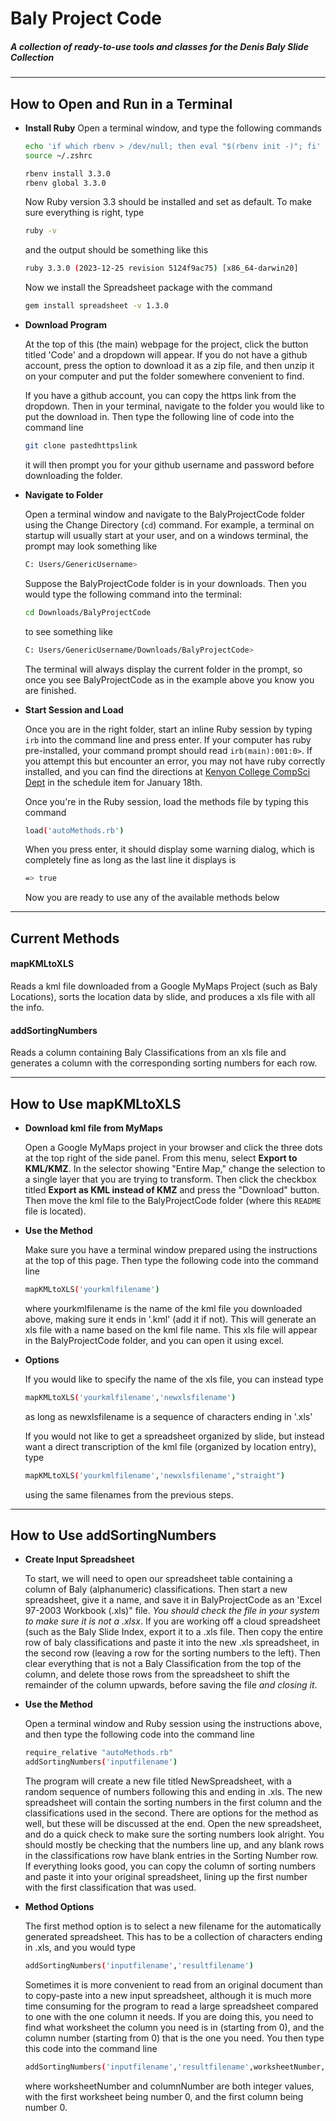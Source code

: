# Baly Project Code
##### A collection of ready-to-use tools and classes for the Denis Baly Slide Collection
***
## How to Open and Run in a Terminal
* ****Install Ruby****
    Open a terminal window, and type the following commands 
    ```sh
    echo 'if which rbenv > /dev/null; then eval "$(rbenv init -)"; fi' >> ~/.zshrc
    source ~/.zshrc

    rbenv install 3.3.0
    rbenv global 3.3.0
    ```

    Now Ruby version 3.3 should be installed and set as default. To make sure everything is right, type 
    ```sh
    ruby -v
    ```
    and the output should be something like this 
    ```sh
    ruby 3.3.0 (2023-12-25 revision 5124f9ac75) [x86_64-darwin20]
    ```
    Now we install the Spreadsheet package with the command
    ```sh
    gem install spreadsheet -v 1.3.0
    ```
* ****Download Program****

    At the top of this (the main) webpage for the project, click the button titled 'Code' and a dropdown will appear. If you do not have a github account, press the option to download it as a zip file, and then unzip it on your computer and put the folder somewhere convenient to find.
  
    If you have a github account, you can copy the https link from the dropdown. Then in your terminal, navigate to the folder you would like to put the download in. Then type the following line of code into the command line
    ```sh
    git clone pastedhttpslink
    ```
    it will then prompt you for your github username and password before downloading the folder.
* ****Navigate to Folder****

    Open a terminal window and navigate to the BalyProjectCode folder using the Change Directory (`cd`) command. For example, a terminal on startup will usually start at your user, and on a windows terminal, the prompt may look something like 
    ```sh
    C: Users/GenericUsername>
    ```
   Suppose the BalyProjectCode folder is in your downloads. Then you would type the following command into the terminal:
   ```sh
   cd Downloads/BalyProjectCode
   ```
   to see something like 
   ```sh
   C: Users/GenericUsername/Downloads/BalyProjectCode>
   ```
   The terminal will always display the current folder in the prompt, so once you see BalyProjectCode as in the example above you know you are finished.

* ****Start Session and Load****
  
   Once you are in the right folder, start an inline Ruby session by typing `irb` into the command line and press enter. If your computer has ruby pre-installed, your command prompt should read `irb(main):001:0>`. If you attempt this but encounter an error, you may not have ruby correctly installed, and you can find the directions at [Kenyon College CompSci Dept](https://cs.kenyon.edu/index.php/comp-318-software-development-s24/) in the schedule item for January 18th. 

    Once you're in the Ruby session, load the methods file by typing this command
    ```sh
    load('autoMethods.rb')
    ```
    When you press enter, it should display some warning dialog, which is completely fine as long as the last line it displays is 
    ```sh
    => true
    ```
    Now you are ready to use any of the available methods below
***

## Current Methods
#### mapKMLtoXLS
Reads a kml file downloaded from a Google MyMaps Project (such as Baly Locations), sorts the location data by slide, and produces a xls file with all the info.

#### addSortingNumbers
Reads a column containing Baly Classifications from an xls file and generates a column with the corresponding sorting numbers for each row.
***

## How to Use mapKMLtoXLS
* ****Download kml file from MyMaps****

    Open a Google MyMaps project in your browser and click the three dots at the top right of the side panel. From this menu, select **Export to KML/KMZ**. In the selector showing "Entire Map," change the selection to a single layer that you are trying to transform. Then click the checkbox titled **Export as KML instead of KMZ** and press the "Download" button. Then move the kml file to the BalyProjectCode folder (where this `README` file is located).
* ****Use the Method****
  
    Make sure you have a terminal window prepared using the instructions at the top of this page. Then type the following code into the command line 
    ```sh
    mapKMLtoXLS('yourkmlfilename')
    ```
    where yourkmlfilename is the name of the kml file you downloaded above, making sure it ends in '.kml' (add it if not). This will generate an xls file with a name based on the kml file name. This xls file will appear in the BalyProjectCode folder, and you can open it using excel.
    
* **Options**
  
    If you would like to specify the name of the xls file, you can instead type 
    ```sh
    mapKMLtoXLS('yourkmlfilename','newxlsfilename')
    ```
    as long as newxlsfilename is a sequence of characters ending in '.xls'
    
    If you would not like to get a spreadsheet organized by slide, but instead want a direct transcription of the kml file (organized by location entry), type 
    ```sh
    mapKMLtoXLS('yourkmlfilename','newxlsfilename',"straight")
    ```
    using the same filenames from the previous steps.
***
## How to Use addSortingNumbers
* ****Create Input Spreadsheet****

    To start, we will need to open our spreadsheet table containing a column of Baly (alphanumeric) classifications. Then start a new spreadsheet, give it a name, and save it in BalyProjectCode as an 'Excel 97-2003 Workbook (.xls)" file. *You should check the file in your system to make sure it is not a .xlsx*. If you are working off a cloud spreadsheet (such as the Baly Slide Index, export it to a .xls file.
    Then copy the entire row of baly classifications and paste it into the new .xls spreadsheet, in the second row (leaving a row for the sorting numbers to the left). Then clear everything that is not a Baly Classification from the top of the column, and delete those rows from the spreadsheet to shift the remainder of the column upwards, before saving the file *and closing it*.
* ****Use the Method****

    Open a terminal window and Ruby session using the instructions above, and then type the following code into the command line
    ```sh
    require_relative "autoMethods.rb"
    addSortingNumbers('inputfilename')
    ```
    The program will create a new file titled NewSpreadsheet, with a random sequence of numbers following this and ending in .xls. The new spreadsheet will contain the sorting numbers in the first column and the classifications used in the second. There are options for the method as well, but these will be discussed at the end.
    Open the new spreadsheet, and do a quick check to make sure the sorting numbers look alright. You should mostly be checking that the numbers line up, and any blank rows in the classifications row have blank entries in the Sorting Number row. If everything looks good, you can copy the column of sorting numbers and paste it into your original spreadsheet, lining up the first number with the first classification that was used.
* ****Method Options****

    The first method option is to select a new filename for the automatically generated spreadsheet. This has to be a collection of characters ending in .xls, and you would type
  ```sh
  addSortingNumbers('inputfilename','resultfilename')
  ```
  Sometimes it is more convenient to read from an original document than to copy-paste into a new input spreadsheet, although it is much more time consuming for the program to read a large spreadsheet compared to one with the one column it needs. If you are doing this, you need to find what worksheet the column you need is in (starting from 0), and the column number (starting from 0) that is the one you need. You then type this code into the command line
  ```sh
  addSortingNumbers('inputfilename','resultfilename',worksheetNumber,columnNumber)
  ```
  where worksheetNumber and columnNumber are both integer values, with the first worksheet being number 0, and the first column being number 0.
